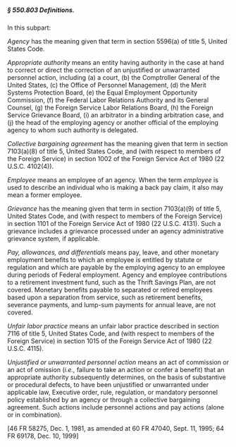 ##### § 550.803 Definitions. #####

In this subpart:

*Agency* has the meaning given that term in section 5596(a) of title 5, United States Code.

*Appropriate authority* means an entity having authority in the case at hand to correct or direct the correction of an unjustified or unwarranted personnel action, including (a) a court, (b) the Comptroller General of the United States, (c) the Office of Personnel Management, (d) the Merit Systems Protection Board, (e) the Equal Employment Opportunity Commission, (f) the Federal Labor Relations Authority and its General Counsel, (g) the Foreign Service Labor Relations Board, (h) the Foreign Service Grievance Board, (i) an arbitrator in a binding arbitration case, and (j) the head of the employing agency or another official of the employing agency to whom such authority is delegated.

*Collective bargaining agreement* has the meaning given that term in section 7103(a)(8) of title 5, United States Code, and (with respect to members of the Foreign Service) in section 1002 of the Foreign Service Act of 1980 (22 U.S.C. 4102(4)).

*Employee* means an employee of an agency. When the term *employee* is used to describe an individual who is making a back pay claim, it also may mean a former employee.

*Grievance* has the meaning given that term in section 7103(a)(9) of title 5, United States Code, and (with respect to members of the Foreign Service) in section 1101 of the Foreign Service Act of 1980 (22 U.S.C. 4131). Such a grievance includes a grievance processed under an agency administrative grievance system, if applicable.

*Pay, allowances, and differentials* means pay, leave, and other monetary employment benefits to which an employee is entitled by statute or regulation and which are payable by the employing agency to an employee during periods of Federal employment. Agency and employee contributions to a retirement investment fund, such as the Thrift Savings Plan, are not covered. Monetary benefits payable to separated or retired employees based upon a separation from service, such as retirement benefits, severance payments, and lump-sum payments for annual leave, are not covered.

*Unfair labor practice* means an unfair labor practice described in section 7116 of title 5, United States Code, and (with respect to members of the Foreign Service) in section 1015 of the Foreign Service Act of 1980 (22 U.S.C. 4115).

*Unjustified or unwarranted personnel action* means an act of commission or an act of omission (*i.e.,* failure to take an action or confer a benefit) that an appropriate authority subsequently determines, on the basis of substantive or procedural defects, to have been unjustified or unwarranted under applicable law, Executive order, rule, regulation, or mandatory personnel policy established by an agency or through a collective bargaining agreement. Such actions include personnel actions and pay actions (alone or in combination).

[46 FR 58275, Dec. 1, 1981, as amended at 60 FR 47040, Sept. 11, 1995; 64 FR 69178, Dec. 10, 1999]